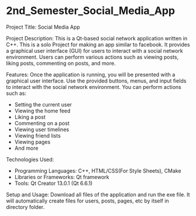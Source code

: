# 2nd_Semester_Social_Media_App
Project Title: Social Media App

Project Description:
This is a Qt-based social network application written in C++. This is a solo Project for making an app similar to facebook. It provides a graphical user interface (GUI) for users to interact with a social network environment. Users can perform various actions such as viewing posts, liking posts, commenting on posts, and more.

Features:
Once the application is running, you will be presented with a graphical user interface. Use the provided buttons, menus, and input fields to interact with the social network environment. You can perform actions such as:
- Setting the current user
- Viewing the home feed
- Liking a post
- Commenting on a post
- Viewing user timelines
- Viewing friend lists
- Viewing pages
- And more

Technologies Used:
- Programming Languages: C++, HTML/CSS(For Style Sheets), CMake
- Libraries or Frameworks: Qt framework
- Tools: Qt Creator 13.0.1 (Qt 6.6.1)

Setup and Usage:
Download all files of the application and run the exe file. It will automatically create files for users, posts, pages, etc by itself in directory folder.
